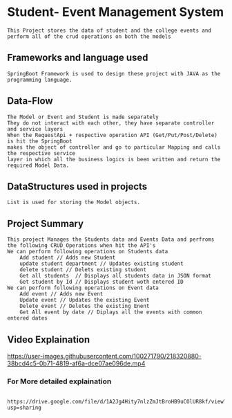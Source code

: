 # Student- Event Management System
    This Project stores the data of student and the college events and perform all of the crud operations on both the models

## Frameworks and language used 
    SpringBoot Framework is used to design these project with JAVA as the programming language.

## Data-Flow
    The Model or Event and Student is made separately
    They do not interact with each other, they have separate controller and service layers
    When the RequestApi + respective operation API (Get/Put/Post/Delete) is hit the SpringBoot 
    makes the object of controller and go to particular Mapping and calls the respective service 
    layer in which all the business logics is been written and return the required Model Data.

## DataStructures used in projects
    List is used for storing the Model objects.

## Project Summary
    This project Manages the Students data and Events Data and perfroms the following CRUD Operations when hit the API's  
    We can perform following operations on Students data
        Add student // Adds new Student
        update student department // Updates existing student
        delete student // Delets existing student
        Get all students  // Displays all students data in JSON format
        Get student by Id // Displays student woth entered ID
    We can perform following operations on Event data
        Add event // Adds new Event
        Update event // Updates the existing Event
        Delete event // Deletes the existing Enent
        Get All event by date // Diplays all the events with common entered dates


## Video Explaination

https://user-images.githubusercontent.com/100271790/218320880-38bcd4c5-0b71-4819-af6a-dce07ae096de.mp4

### For More detailed explaination

                https://drive.google.com/file/d/1A2Jg4Hity7nlzZmJtBroHB9uCOlUR8kf/view?usp=sharing




